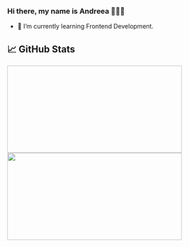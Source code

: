 ### Hi there, my name is Andreea 👩🏻‍💻

- 🌱 I’m currently learning Frontend Development.

## 📈 GitHub Stats
<p>
<img width="400em" height="200em" scr="https://github-readme-stats.vercel.app/api?username=agh911&show_icons=true&theme=dark">
<img width="400em" height="200em" src="https://github-readme-stats.vercel.app/api/top-langs/?username=agh911&layout=compact&theme=dark">
</p>


<!--
**agh911/agh911** is a ✨ _special_ ✨ repository because its `README.md` (this file) appears on your GitHub profile.

Here are some ideas to get you started:

- 🔭 I’m currently working on ...
- 🌱 I’m currently learning ...
- 👯 I’m looking to collaborate on ...
- 🤔 I’m looking for help with ...
- 💬 Ask me about ...
- 📫 How to reach me: ...
- 😄 Pronouns: ...
- ⚡ Fun fact: ...
-->
